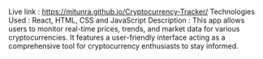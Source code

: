 Live link : https://mitunra.github.io/Cryptocurrency-Tracker/
Technologies Used : React, HTML, CSS and JavaScript
Description : This app allows users to monitor real-time prices, trends, and market data for various cryptocurrencies. It features a user-friendly interface acting as a comprehensive tool for cryptocurrency
enthusiasts to stay informed.
